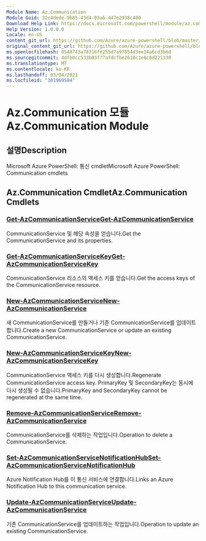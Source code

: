 ```yaml
---
Module Name: Az.Communication
Module Guid: 32c4dede-9b85-43d4-83ab-447e2938c400
Download Help Link: https://docs.microsoft.com/powershell/module/az.communication
Help Version: 1.0.0.0
Locale: en-US
content_git_url: https://github.com/Azure/azure-powershell/blob/master/src/Communication/help/Az.Communication.md
original_content_git_url: https://github.com/Azure/azure-powershell/blob/master/src/Communication/help/Az.Communication.md
ms.openlocfilehash: 0548743a78316fe255d7a97854d3ee14a6cd3b6d
ms.sourcegitcommit: 4dfb0cc533b83f77afdcfbe2618c1e6c8d221330
ms.translationtype: MT
ms.contentlocale: ko-KR
ms.lasthandoff: 03/04/2021
ms.locfileid: "101969584"
---
```

# <span data-ttu-id="bec96-101">Az.Communication 모듈</span><span class="sxs-lookup"><span data-stu-id="bec96-101">Az.Communication Module</span></span>
## <span data-ttu-id="bec96-102">설명</span><span class="sxs-lookup"><span data-stu-id="bec96-102">Description</span></span>
<span data-ttu-id="bec96-103">Microsoft Azure PowerShell: 통신 cmdlet</span><span class="sxs-lookup"><span data-stu-id="bec96-103">Microsoft Azure PowerShell: Communication cmdlets</span></span>

## <span data-ttu-id="bec96-104">Az.Communication Cmdlet</span><span class="sxs-lookup"><span data-stu-id="bec96-104">Az.Communication Cmdlets</span></span>
### [<span data-ttu-id="bec96-105">Get-AzCommunicationService</span><span class="sxs-lookup"><span data-stu-id="bec96-105">Get-AzCommunicationService</span></span>](Get-AzCommunicationService.md)
<span data-ttu-id="bec96-106">CommunicationService 및 해당 속성을 얻습니다.</span><span class="sxs-lookup"><span data-stu-id="bec96-106">Get the CommunicationService and its properties.</span></span>

### [<span data-ttu-id="bec96-107">Get-AzCommunicationServiceKey</span><span class="sxs-lookup"><span data-stu-id="bec96-107">Get-AzCommunicationServiceKey</span></span>](Get-AzCommunicationServiceKey.md)
<span data-ttu-id="bec96-108">CommunicationService 리소스의 액세스 키를 얻습니다.</span><span class="sxs-lookup"><span data-stu-id="bec96-108">Get the access keys of the CommunicationService resource.</span></span>

### [<span data-ttu-id="bec96-109">New-AzCommunicationService</span><span class="sxs-lookup"><span data-stu-id="bec96-109">New-AzCommunicationService</span></span>](New-AzCommunicationService.md)
<span data-ttu-id="bec96-110">새 CommunicationService를 만들거나 기존 CommunicationService를 업데이트합니다.</span><span class="sxs-lookup"><span data-stu-id="bec96-110">Create a new CommunicationService or update an existing CommunicationService.</span></span>

### [<span data-ttu-id="bec96-111">New-AzCommunicationServiceKey</span><span class="sxs-lookup"><span data-stu-id="bec96-111">New-AzCommunicationServiceKey</span></span>](New-AzCommunicationServiceKey.md)
<span data-ttu-id="bec96-112">CommunicationService 액세스 키를 다시 생성합니다.</span><span class="sxs-lookup"><span data-stu-id="bec96-112">Regenerate CommunicationService access key.</span></span>
<span data-ttu-id="bec96-113">PrimaryKey 및 SecondaryKey는 동시에 다시 생성될 수 없습니다.</span><span class="sxs-lookup"><span data-stu-id="bec96-113">PrimaryKey and SecondaryKey cannot be regenerated at the same time.</span></span>

### [<span data-ttu-id="bec96-114">Remove-AzCommunicationService</span><span class="sxs-lookup"><span data-stu-id="bec96-114">Remove-AzCommunicationService</span></span>](Remove-AzCommunicationService.md)
<span data-ttu-id="bec96-115">CommunicationService를 삭제하는 작업입니다.</span><span class="sxs-lookup"><span data-stu-id="bec96-115">Operation to delete a CommunicationService.</span></span>

### [<span data-ttu-id="bec96-116">Set-AzCommunicationServiceNotificationHub</span><span class="sxs-lookup"><span data-stu-id="bec96-116">Set-AzCommunicationServiceNotificationHub</span></span>](Set-AzCommunicationServiceNotificationHub.md)
<span data-ttu-id="bec96-117">Azure Notification Hub를 이 통신 서비스에 연결합니다.</span><span class="sxs-lookup"><span data-stu-id="bec96-117">Links an Azure Notification Hub to this communication service.</span></span>

### [<span data-ttu-id="bec96-118">Update-AzCommunicationService</span><span class="sxs-lookup"><span data-stu-id="bec96-118">Update-AzCommunicationService</span></span>](Update-AzCommunicationService.md)
<span data-ttu-id="bec96-119">기존 CommunicationService를 업데이트하는 작업입니다.</span><span class="sxs-lookup"><span data-stu-id="bec96-119">Operation to update an existing CommunicationService.</span></span>

